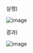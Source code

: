 실행)

![image](https://user-images.githubusercontent.com/96629767/148737551-258f18a5-7ec9-455a-8d00-5a851cea48a7.png)

결과)

![image](https://user-images.githubusercontent.com/96629767/148737691-e618e007-1bd1-4c8c-8c56-55d4d86f34a7.png)

